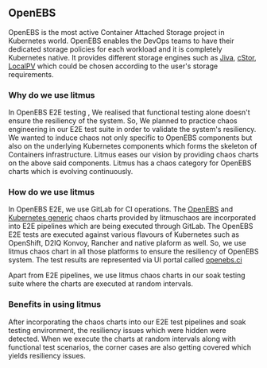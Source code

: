 ## OpenEBS

OpenEBS is the most active Container Attached Storage project in Kubernetes world. OpenEBS enables the  DevOps teams to have their dedicated storage policies for each workload and it is completely Kubernetes native. It provides different storage engines such as [Jiva](https://docs.openebs.io/docs/next/jiva.html), [cStor](https://docs.openebs.io/docs/next/cstor.html), [LocalPV](https://docs.openebs.io/docs/next/localpv.html) which could be chosen according to the user's storage requirements.

### **Why do we use litmus**

In OpenEBS E2E testing , We realised that functional testing alone doesn't ensure the resiliency of the system. So, We planned to practice chaos engineering in our E2E test suite in order to validate the system's  resiliency. We wanted to induce chaos not only specific to OpenEBS components but also on the underlying Kubernetes components which forms the skeleton of Containers infrastructure. Litmus eases our vision by providing chaos charts on the above said components. Litmus has a chaos category for OpenEBS charts which is evolving continuously.

### How do we use litmus

In OpenEBS E2E, we use GitLab for CI operations. The [OpenEBS](https://hub.litmuschaos.io/charts/openebs) and [Kubernetes generic](https://hub.litmuschaos.io/charts/generic) chaos charts provided by litmuschaos are incorporated into E2E pipelines which are being executed through GitLab. The OpenEBS E2E tests are executed against various flavours of Kubernetes such as OpenShift, D2IQ Konvoy, Rancher and native plaform as well. So, we use litmus chaos chart in all those platforms to ensure the resiliency of OpenEBS system. The test results are represented via UI portal called [openebs.ci](https://openebs.ci/)

Apart from E2E pipelines, we use litmus chaos charts in our soak testing suite where the charts are executed at random intervals.

### Benefits in using litmus

After incorporating the chaos charts into our E2E test pipelines and soak testing environment, the resiliency issues which were hidden were detected. When we execute the charts at random intervals along with functional test scenarios, the corner cases are also getting covered which yields resiliency issues.